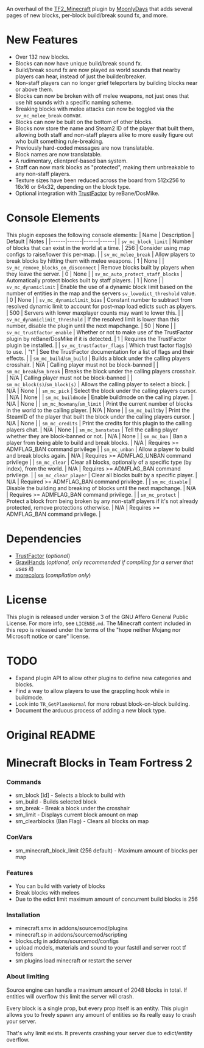 An overhaul of the [TF2_Minecraft](https://github.com/MoonlyDays/TF2_MinecraftBlocks) plugin by [MoonlyDays](https://github.com/MoonlyDays) that adds several pages of new blocks, per-block build/break sound fx, and more.

New Features
==================
- Over 132 new blocks.
- Blocks can now have unique build/break sound fx.
- Build/break sound fx are now played as world sounds that nearby players can hear, instead of just the builder/breaker.
- Non-staff players can no longer grief teleporters by building blocks near or above them.
- Blocks can now be broken with *all* melee weapons, not just ones that use hit sounds with a specific naming scheme.
- Breaking blocks with melee attacks can now be toggled via the `sv_mc_melee_break` convar.
- Blocks can now be built on the bottom of other blocks.
- Blocks now store the name and Steam2 ID of the player that built them, allowing both staff and non-staff players alike to more easily figure out who built something rule-breaking.
- Previously hard-coded messages are now translatable.
- Block names are now translatable.
- A rudimentary, clientpref-based ban system.
- Staff can now mark blocks as "protected", making them unbreakable to any non-staff players.
- Texture sizes have been reduced across the board from 512x256 to 16x16 or 64x32, depending on the block type.
- Optional integration with [TrustFactor](https://github.com/DosMike/SM-TrustFactor) by reBane/DosMike.

Console Elements
==================
This plugin exposes the following console elements:
| Name | Description | Default | Notes |
|------|------|------|------|
| `sv_mc_block_limit` | Number of blocks that can exist in the world at a time. | 256 | Consider using map configs to raise/lower this per-map. |
| `sv_mc_melee_break` | Allow players to break blocks by hitting them with melee weapons. | 1 | None |
| `sv_mc_remove_blocks_on_disconnect` | Remove blocks built by players when they leave the server. | 0 | None |
| `sv_mc_auto_protect_staff_blocks` | Automatically protect blocks built by staff players. | 1 | None |
| `sv_mc_dynamiclimit` | Enable the use of a dynamic block limit based on the number of entities in the map and the servers `sv_lowedict_threshold` value. | 0 | None |
| `sv_mc_dynamiclimit_bias` | Constant number to subtract from resolved dynamic limit to account for post-map load edicts such as players. | 500 | Servers with lower maxplayer counts may want to lower this. |
| `sv_mc_dynamiclimit_threshold` | If the resolved limit is lower than this number, disable the plugin until the next mapchange. | 50 | None |
| `sv_mc_trustfactor_enable` | Whether or not to make use of the TrustFactor plugin by reBane/DosMike if it is detected. | 1 | Requires the TrustFactor plugin be installed. |
| `sv_mc_trustfactor_flags` | Which trust factor flag(s) to use. | "t" | See the TrustFactor documentation for a list of flags and their effects. |
| `sm_mc_build`/`sm_build` | Builds a block under the calling players crosshair. | N/A | Calling player must not be block-banned |
| `sm_mc_break`/`sm_break` | Breaks the block under the calling players crosshair. | N/A | Calling player must not be block-banned |
| `sm_mc_block(s)`/`sm_block(s)` | Allows the calling player to select a block. | N/A | None |
| `sm_mc_pick` | Select the block under the calling players cursor. | N/A | None |
| `sm_mc_buildmode` | Enable buildmode on the calling player. | N/A | None |
| `sm_mc_howmany`/`sm_limit` | Print the current number of blocks in the world to the calling player. | N/A | None |
| `sm_mc_builtby` | Print the SteamID of the player that built the block under the calling players cursor. | N/A | None |
| `sm_mc_credits` | Print the credits for this plugin to the calling players chat. | N/A | None |
| `sm_mc_banstatus` | Tell the calling player whether they are block-banned or not. | N/A | None |
| `sm_mc_ban` | Ban a player from being able to build and break blocks. | N/A | Requires >= ADMFLAG_BAN command privilege |
| `sm_mc_unban` | Allow a player to build and break blocks again. | N/A | Requires >= ADMFLAG_UNBAN command privilege |
| `sm_mc_clear` | Clear all blocks, optionally of a specific type (by index), from the world. | N/A | Requires >= ADMFLAG_BAN command privilege. |
| `sm_mc_clear_player` | Clear all blocks built by a specific player. | N/A | Required >= ADMFLAG_BAN command privilege. |
| `sm_mc_disable` | Disable the building and breaking of blocks until the next mapchange. | N/A | Requires >= ADMFLAG_BAN command privilege. |
| `sm_mc_protect` | Protect a block from being broken by any non-staff players if it's not already protected, remove protections otherwise. | N/A | Requires >= ADMFLAG_BAN command privilege. |

Dependencies
==================

- [TrustFactor](https://github.com/DosMike/SM-TrustFactor) (*optional*)
- [GraviHands](https://github.com/DosMike/TF2-GraviHands) (*optional, only recommended if compiling for a server that uses it*)
- [morecolors](https://raw.githubusercontent.com/DoctorMcKay/sourcemod-plugins/master/scripting/include/morecolors.inc) (*compilation only*)

License
==================
This plugin is released under version 3 of the GNU Affero General Public License. For more info, see `LICENSE.md`.
The Minecraft content included in this repo is released under the terms of the "hope neither Mojang nor Microsoft notice or care" license.

TODO
==================
- Expand plugin API to allow other plugins to define new categories and blocks.
- Find a way to allow players to use the grappling hook while in buildmode.
- Look into `TR_GetPlaneNormal` for more robust block-on-block building.
- Document the arduous process of adding a new block type.

Original README
==================

# Minecraft Blocks in Team Fortress 2
### Commands
- sm_block [id] - Selects a block to build with
- sm_build - Builds selected block
- sm_break - Break a block under the crosshair
- sm_limit - Displays current block amount on map
- sm_clearblocks (Ban Flag) - Clears all blocks on map

### ConVars
- sm_minecraft_block_limit (256 default) - Maximum amount of blocks per map

### Features
- You can build with variety of blocks
- Break blocks with melees
- Due to the edict limit maximum amount of concurrent build blocks is 256

### Installation
- minecraft.smx in addons/sourcemod/plugins
- minecraft.sp in addons/sourcemod/scripting
- blocks.cfg in addons/sourcemod/configs
- upload models, materials and sound to your fastdl and server root tf folders
- sm plugins load minecraft or restart the server

### About limiting
Source engine can handle a maximum amount of 2048 blocks in total. If entities will overflow this limit the server will crash.

Every block is a single prop, but every prop itself is an entity. This plugin allows you to freely spawn any amount of entities so its really easy to crash your server.

That's why limit exists. It prevents crashing your server due to edict/entity overflow. 
